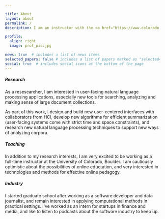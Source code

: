 ```yaml
---

title: About
layout: about
permalink: /
description: I am an instructor with the <a href="https://www.colorado.edu/cmci/infoscience">Department of Information Science</a> at the University of Colorado, Boulder and a PhD Candidate at the <a href="https://www.cics.umass.edu/">College of Information and Computer Sciences</a> at the University of Massachusetts, Amherst.

profile:
  align: right
  image: prof_pic.jpg

news: true  # includes a list of news items
selected_papers: false # includes a list of papers marked as "selected={true}"
social: true  # includes social icons at the bottom of the page
---
```


<h5>Research</h5>

As a resesearcher, I am interested in user-facing natural language processing applications, especially new tools for searching, analyzing and making sense of large document collections.

As part of this work, I design and build new user-centered interfaces with collaborators from HCI, develop new algorithms for efficient summarization (user-facing systems come with strict time and space constraints), and research new natural language processing techniques to support new ways of analyzing corpora. 

<h5>Teaching</h5>
In addition to my research interests, I am very excited to be working as a full-time instructor at the University of Colorado, Boulder. I am cautiously optimistic about the possibilities of online eductation, and very interested in technologies and methods for effective online pedagogy.

<h5>Industry</h5>
I started graduate school after working as a software developer and data journalist, and remain interested in applying computational methods in practical settings. I've worked as an intern for startups in finance and media, and like to listen to podcasts about the software industry to keep up.
